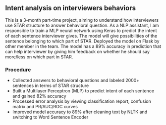 ## Intent analysis on interviewers behaviors

This is a 3-month part-time project, aiming to understand how interviewers use STAR structure to answer behavioral question. As a NLP assistant, I am responsible to train a MLP neural network using Keras to predict the intent of each sentence interviewer gives. The model will give possibilities of the sentence belonging to which part of STAR. Deployed the model on Flask by other member in the team. The model has a 89% accuracy in prediction that can help interviewer by giving him feedback on whether he should say more/less on which part in STAR.

### Procedure

- Collected answers to behavioral questions and labeled 2000+ sentences in terms of STAR structure
- Built a Multilayer Perceptron (MLP) to predict intent of each sentence and gained 82% accuracy
- Processed error analysis by viewing classification report, confusion matrix and PR/AUC/ROC curves
- Improved model accuracy to 89% after cleaning text by NLTK and switching to Word Sentence Encoder
